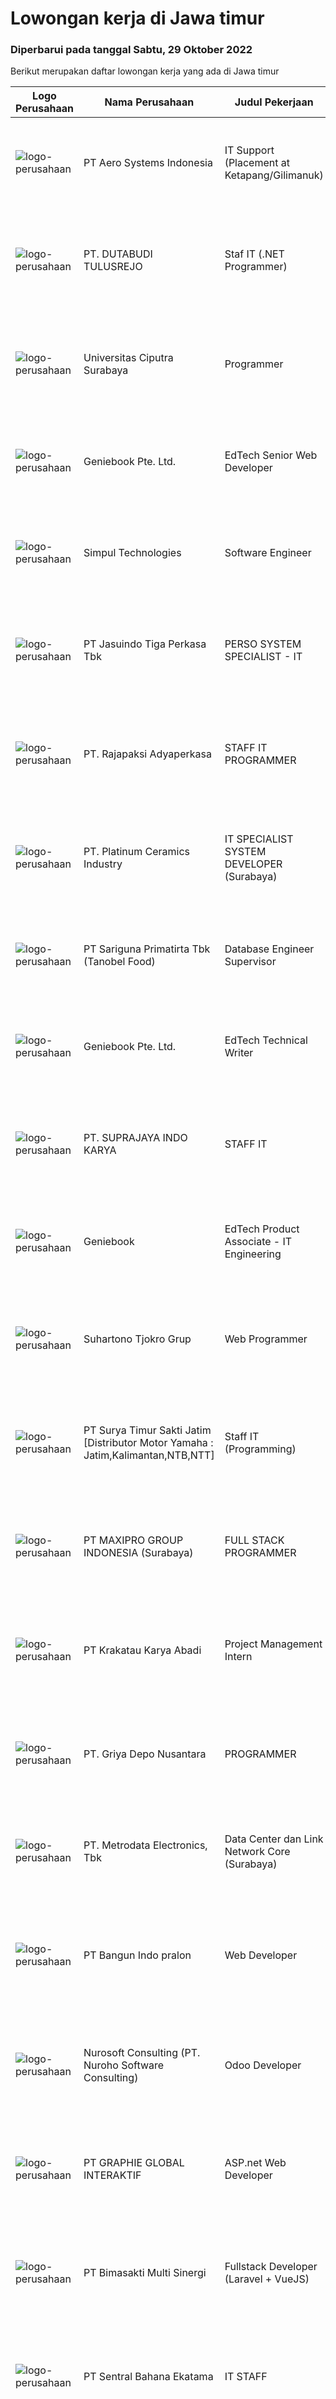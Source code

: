 
  # Lowongan kerja di Jawa timur

  ### Diperbarui pada tanggal Sabtu, 29 Oktober 2022

  Berikut merupakan daftar lowongan kerja yang ada di Jawa timur

  |Logo Perusahaan | Nama Perusahaan | Judul Pekerjaan | Gaji Pekerjaan | Lokasi | Deskripsi | Tanggal diunggah | Pranala |
  | -------------- | --------------- | --------------- | --------- | --------- | -------------- | ------- | ----------- |
  |![logo-perusahaan](https://image-service-cdn.seek.com.au/651feef7948a74b608536bf47c108af20ca93eeb/ee4dce1061f3f616224767ad58cb2fc751b8d2dc)|PT Aero Systems Indonesia|IT Support (Placement at Ketapang/Gilimanuk)|---|Jawa Timur|Job Description: ​Provides desktop support to end-users in various OS platform Track/report support issues through a ticketing system Responsible for...|Jumat, 28 Oktober 2022|https://www.jobstreet.co.id/id/job/it-support-placement-at-ketapang-gilimanuk-4085261?token=0~92e9bbcd-62e2-4f34-ad8a-3882a0d5387f&sectionRank=1&jobId=jobstreet-id-job-4085261|
|![logo-perusahaan](https://image-service-cdn.seek.com.au/9363602346191caf5fa148175098d08a57009258/ee4dce1061f3f616224767ad58cb2fc751b8d2dc)|PT. DUTABUDI TULUSREJO|Staf IT (.NET Programmer)|---|Sidoarjo|Kualifikasi WAJIB Menguasai ASP.NET, VB.Net, SQL Server WAJIB menguasai Android Programming seperti Kotlin atau lainnya Diutamakan yang menguasai...|Kamis, 27 Oktober 2022|https://www.jobstreet.co.id/id/job/staf-it-.net-programmer-4071365?token=0~92e9bbcd-62e2-4f34-ad8a-3882a0d5387f&sectionRank=2&jobId=jobstreet-id-job-4071365|
|![logo-perusahaan](https://image-service-cdn.seek.com.au/7ff946919a920b07d54c81ee92737427aa971db5/ee4dce1061f3f616224767ad58cb2fc751b8d2dc)|Universitas Ciputra Surabaya|Programmer|---|Surabaya|Memiliki pengalaman menggunakan metode SDLC dalam pembuatan aplikasi web menggunakan PHP dengan framework Codelgniter, HTML5, CSS3, dan JQuery...|Jumat, 28 Oktober 2022|https://www.jobstreet.co.id/id/job/programmer-4073125?token=0~92e9bbcd-62e2-4f34-ad8a-3882a0d5387f&sectionRank=3&jobId=jobstreet-id-job-4073125|
|![logo-perusahaan](https://image-service-cdn.seek.com.au/1c468485c6dd34aff543256dfd5110299b0b5290/ee4dce1061f3f616224767ad58cb2fc751b8d2dc)|Geniebook Pte. Ltd.|EdTech Senior Web Developer|---|Surabaya|Loved by over 220,000 users, Geniebook is Singapore’s largest online learning platform for English, Mathematics and Science (EMS) syllabi, with...|Jumat, 28 Oktober 2022|https://www.jobstreet.co.id/id/job/edtech-senior-web-developer-10080986/origin/sg?token=0~92e9bbcd-62e2-4f34-ad8a-3882a0d5387f&sectionRank=4&jobId=jobstreet-sg-job-10080986|
|![logo-perusahaan](https://image-service-cdn.seek.com.au/86f14356bc1f934fa987c601444edf6762263efa/ee4dce1061f3f616224767ad58cb2fc751b8d2dc)|Simpul Technologies|Software Engineer|Rp. 5.000.000-Rp. 9.000.000|Surabaya|Join our exciting Tech Team as a Full-Stack Software Engineer. Our team builds wonderful Enterprise Tech platform. You will be part of a talented...|Kamis, 27 Oktober 2022|https://www.jobstreet.co.id/id/job/software-engineer-4065407?token=0~92e9bbcd-62e2-4f34-ad8a-3882a0d5387f&sectionRank=5&jobId=jobstreet-id-job-4065407|
|![logo-perusahaan](https://image-service-cdn.seek.com.au/f9cd043f1011fee386470591649d3e30b502df59/ee4dce1061f3f616224767ad58cb2fc751b8d2dc)|PT Jasuindo Tiga Perkasa Tbk|PERSO SYSTEM SPECIALIST - IT|---|Sidoarjo|KUALIFIKASI : Pendidikan Minimal S1/D3 Teknik Informatika Memiliki pengalaman minimal 1 tahun Memiliki pengetahuan tentang pengoperasian komputer...|Kamis, 27 Oktober 2022|https://www.jobstreet.co.id/id/job/perso-system-specialist-it-4082878?token=0~92e9bbcd-62e2-4f34-ad8a-3882a0d5387f&sectionRank=6&jobId=jobstreet-id-job-4082878|
|![logo-perusahaan](https://image-service-cdn.seek.com.au/cc297cba877d77b2e6348fafe5e9d8c1703bd690/ee4dce1061f3f616224767ad58cb2fc751b8d2dc)|PT. Rajapaksi Adyaperkasa|STAFF IT PROGRAMMER|---|Sidoarjo|Kualifikasi : Pendidikan minimal S1 Teknik Informatika Pengalaman 2 tahun dibidang pembuatan software manufaktur lebih diutamakan Menguasai PHPnative,...|Rabu, 26 Oktober 2022|https://www.jobstreet.co.id/id/job/staff-it-programmer-4069955?token=0~92e9bbcd-62e2-4f34-ad8a-3882a0d5387f&sectionRank=7&jobId=jobstreet-id-job-4069955|
|![logo-perusahaan](https://image-service-cdn.seek.com.au/3da367d53d6b115c8b98c600bac5033969001265/ee4dce1061f3f616224767ad58cb2fc751b8d2dc)|PT. Platinum Ceramics Industry|IT SPECIALIST SYSTEM DEVELOPER (Surabaya)|---|Surabaya|Candidate must possess at least Bachelor's Degree in Computer Science/Information Technology or equivalent. At least 3 Year(s) of working experience...|Selasa, 25 Oktober 2022|https://www.jobstreet.co.id/id/job/it-specialist-system-developer-surabaya-4080968?token=0~92e9bbcd-62e2-4f34-ad8a-3882a0d5387f&sectionRank=8&jobId=jobstreet-id-job-4080968|
|![logo-perusahaan](https://image-service-cdn.seek.com.au/4612f3a5fed5d41ab7f63faf2a09b8428ab4ec50/ee4dce1061f3f616224767ad58cb2fc751b8d2dc)|PT Sariguna Primatirta Tbk (Tanobel Food)|Database Engineer Supervisor|---|Surabaya|Description:This position will be working to design, implement and maintain a Data Warehouse solution. Collaborating with key stakeholders across many...|Kamis, 27 Oktober 2022|https://www.jobstreet.co.id/id/job/database-engineer-supervisor-4083308?token=0~92e9bbcd-62e2-4f34-ad8a-3882a0d5387f&sectionRank=9&jobId=jobstreet-id-job-4083308|
|![logo-perusahaan](https://image-service-cdn.seek.com.au/1c468485c6dd34aff543256dfd5110299b0b5290/ee4dce1061f3f616224767ad58cb2fc751b8d2dc)|Geniebook Pte. Ltd.|EdTech Technical Writer|---|Surabaya|Loved by over 220,000 users, Geniebook is Singapore’s largest online learning platform for English, Mathematics and Science (EMS) syllabi, with...|Jumat, 28 Oktober 2022|https://www.jobstreet.co.id/id/job/edtech-technical-writer-10080383/origin/sg?token=0~92e9bbcd-62e2-4f34-ad8a-3882a0d5387f&sectionRank=10&jobId=jobstreet-sg-job-10080383|
|![logo-perusahaan](https://image-service-cdn.seek.com.au/be894b3a45d28cca0659a8ce5998fe9396bc8d3b/ee4dce1061f3f616224767ad58cb2fc751b8d2dc)|PT. SUPRAJAYA INDO KARYA|STAFF IT|---|Sidoarjo|Tanggung Jawab : Bertanggung jawan untuk install software dan hardware dan konektivitasj aringan dan server Bertanggung jawab melakukan perawatan...|Senin, 24 Oktober 2022|https://www.jobstreet.co.id/id/job/staff-it-4079223?token=0~92e9bbcd-62e2-4f34-ad8a-3882a0d5387f&sectionRank=11&jobId=jobstreet-id-job-4079223|
|![logo-perusahaan](https://image-service-cdn.seek.com.au/533dfca0548429794785a13cc75e82c4e4ec7b73/ee4dce1061f3f616224767ad58cb2fc751b8d2dc)|Geniebook|EdTech Product Associate - IT Engineering|---|Surabaya|Loved by over 220,000 users, Geniebook is Singapore’s largest online learning platform for English, Mathematics and Science (EMS) syllabi, with...|Rabu, 26 Oktober 2022|https://www.jobstreet.co.id/id/job/edtech-product-associate-it-engineering-10010578/origin/sg?token=0~92e9bbcd-62e2-4f34-ad8a-3882a0d5387f&sectionRank=12&jobId=jobstreet-sg-job-10010578|
|![logo-perusahaan](https://image-service-cdn.seek.com.au/351ef44760cadf768166242ffd9a8ae1d7b7c746/ee4dce1061f3f616224767ad58cb2fc751b8d2dc)|Suhartono Tjokro Grup|Web Programmer|Rp. 5.000.000-Rp. 7.000.000|Surabaya|Kualifikasi : Pendidikan minimal SMK dengan pengalaman minimal 5 tahun Pendidikan S1 Sistem / Teknik Informatika dengan pengalaman minimal 3 tahun...|Kamis, 27 Oktober 2022|https://www.jobstreet.co.id/id/job/web-programmer-4082910?token=0~92e9bbcd-62e2-4f34-ad8a-3882a0d5387f&sectionRank=13&jobId=jobstreet-id-job-4082910|
|![logo-perusahaan](https://image-service-cdn.seek.com.au/516b9342ad147f68388719a6e25937b33079d494/ee4dce1061f3f616224767ad58cb2fc751b8d2dc)|PT Surya Timur Sakti Jatim [Distributor Motor Yamaha : Jatim,Kalimantan,NTB,NTT]|Staff IT (Programming)|Rp. 4.300.000-Rp. 5.000.000|Surabaya|Kualifikasi : Usia Minimal 23 Tahun Maks. 30 Tahun Pendidikan Minimal S1 Teknik Informatika/Ilmu Komputer Pengalaman Minimal 1 Tahun Menguasai...|Senin, 24 Oktober 2022|https://www.jobstreet.co.id/id/job/staff-it-programming-4078423?token=0~92e9bbcd-62e2-4f34-ad8a-3882a0d5387f&sectionRank=14&jobId=jobstreet-id-job-4078423|
|![logo-perusahaan](https://image-service-cdn.seek.com.au/1d10d3beb1a52b252f01c086552a36352a22276c/ee4dce1061f3f616224767ad58cb2fc751b8d2dc)|PT MAXIPRO GROUP INDONESIA (Surabaya)|FULL STACK PROGRAMMER|---|Surabaya|Job Description : Continued design and development using our standart development tools and services Adherence to coding standarts, projet metrics and...|Kamis, 27 Oktober 2022|https://www.jobstreet.co.id/id/job/full-stack-programmer-4070955?token=0~92e9bbcd-62e2-4f34-ad8a-3882a0d5387f&sectionRank=15&jobId=jobstreet-id-job-4070955|
|![logo-perusahaan](https://image-service-cdn.seek.com.au/b2d1f3ffed82713bb6c2c91fa675bbfd0cfb2ac6/ee4dce1061f3f616224767ad58cb2fc751b8d2dc)|PT Krakatau Karya Abadi|Project Management Intern|---|Surabaya|Project Management InternSurabaya, IndonesiaResponsibilities: Help users with questions, feature requests, and technical issues on monday.com Educate...|Selasa, 25 Oktober 2022|https://www.jobstreet.co.id/id/job/project-management-intern-4081011?token=0~92e9bbcd-62e2-4f34-ad8a-3882a0d5387f&sectionRank=16&jobId=jobstreet-id-job-4081011|
|![logo-perusahaan](https://image-service-cdn.seek.com.au/682b244dc47ee23bd1b4121270efd8e673ff1cba/ee4dce1061f3f616224767ad58cb2fc751b8d2dc)|PT. Griya Depo Nusantara|PROGRAMMER|---|Surabaya|Kualifikasi: S-1 Teknik Sistem Informasi , Informatika Pengalaman minimal 1 tahun Paham JavaScript, AJAX, JQuery, HTML, CSS, MySQL Memiliki Kemampuan...|Rabu, 26 Oktober 2022|https://www.jobstreet.co.id/id/job/programmer-4070570?token=0~92e9bbcd-62e2-4f34-ad8a-3882a0d5387f&sectionRank=17&jobId=jobstreet-id-job-4070570|
|![logo-perusahaan](https://image-service-cdn.seek.com.au/0d75518309b56a3cff39daa569b0ba02cc7a22f2/ee4dce1061f3f616224767ad58cb2fc751b8d2dc)|PT. Metrodata Electronics, Tbk|Data Center dan Link Network Core (Surabaya)|---|Surabaya|Monitoring Branch Eskalasi Gangguan pada All Branch Wan dan Lan Menangani masalah yang berhubungan dengan Kabel Jaringan dan perangkat keras yang...|Selasa, 25 Oktober 2022|https://www.jobstreet.co.id/id/job/data-center-dan-link-network-core-surabaya-4080787?token=0~92e9bbcd-62e2-4f34-ad8a-3882a0d5387f&sectionRank=18&jobId=jobstreet-id-job-4080787|
|![logo-perusahaan](https://image-service-cdn.seek.com.au/2c6a753b827e3f8f7fe639b44294afd0be8db840/ee4dce1061f3f616224767ad58cb2fc751b8d2dc)|PT Bangun Indo pralon|Web Developer|---|Surabaya|Tanggung jawab: Mengembangkan website dan aplikasi software mendesain, mengembangkan dan memelihara. Mengarahkan atau melakukan pembaruan situs Web....|Rabu, 26 Oktober 2022|https://www.jobstreet.co.id/id/job/web-developer-4082627?token=0~92e9bbcd-62e2-4f34-ad8a-3882a0d5387f&sectionRank=19&jobId=jobstreet-id-job-4082627|
|![logo-perusahaan](https://image-service-cdn.seek.com.au/c113245923b72d0b6276d27d4c7a88eea9ca2fea/ee4dce1061f3f616224767ad58cb2fc751b8d2dc)|Nurosoft Consulting (PT. Nuroho Software Consulting)|Odoo Developer|Rp. 6.000.000-Rp. 10.000.000|Jawa Timur|Odoo Developer will be responsible for Odoo customizations and will work closely with Business Analyst to develop Odoo customization according to...|Jumat, 28 Oktober 2022|https://www.jobstreet.co.id/id/job/odoo-developer-4084915?token=0~92e9bbcd-62e2-4f34-ad8a-3882a0d5387f&sectionRank=20&jobId=jobstreet-id-job-4084915|
|![logo-perusahaan](https://image-service-cdn.seek.com.au/4cf2a680e40684f2c1e45f1d04725525a26ebc67/ee4dce1061f3f616224767ad58cb2fc751b8d2dc)|PT GRAPHIE GLOBAL INTERAKTIF|ASP.net Web Developer|---|Jakarta Raya|Kualifikasi : Diutamakan yang sudah berpengalaman web programming minimal setahun Menyukai pekerjaan coding (pasion in coding) Bersemangat belajar...|Jumat, 28 Oktober 2022|https://www.jobstreet.co.id/id/job/asp.net-web-developer-4084510?token=0~92e9bbcd-62e2-4f34-ad8a-3882a0d5387f&sectionRank=21&jobId=jobstreet-id-job-4084510|
|![logo-perusahaan](https://image-service-cdn.seek.com.au/3c3597528a656ba0a7299263a04fc9ed9cb02b85/ee4dce1061f3f616224767ad58cb2fc751b8d2dc)|PT Bimasakti Multi Sinergi|Fullstack Developer (Laravel + VueJS)|Rp. 6.000.000-Rp. 7.000.000|Sidoarjo|Requirements :Minimum having 2 year experience in related fieldGood knowledge of Vue JSGood knowledge of PHP / LaravelGood knowledge of Rest APIGood...|Rabu, 26 Oktober 2022|https://www.jobstreet.co.id/id/job/fullstack-developer-laravel-vuejs-4070019?token=0~92e9bbcd-62e2-4f34-ad8a-3882a0d5387f&sectionRank=22&jobId=jobstreet-id-job-4070019|
|![logo-perusahaan](https://image-service-cdn.seek.com.au/16ff778d22198c480069e1b2ff8371ad310cd1a7/ee4dce1061f3f616224767ad58cb2fc751b8d2dc)|PT Sentral Bahana Ekatama|IT STAFF|---|Surabaya|Qualifications Minimum 2 years experience specialized in IT/Computer Software or equivalent Bachelor degree of Information Technology/Computer Science...|Kamis, 27 Oktober 2022|https://www.jobstreet.co.id/id/job/it-staff-4083664?token=0~92e9bbcd-62e2-4f34-ad8a-3882a0d5387f&sectionRank=23&jobId=jobstreet-id-job-4083664|
|![logo-perusahaan](https://image-service-cdn.seek.com.au/f41a3a3e89984f2dabec38a3b33e4fa0e4b94970/ee4dce1061f3f616224767ad58cb2fc751b8d2dc)|PT Mitra Informatika|Graphic Illustrator Icon Designer|Rp. 4.200.000-Rp. 5.000.000|Surabaya|Responsibilities Create illustration with specific theme for an application software Create icon set for an application software Provide application...|Jumat, 28 Oktober 2022|https://www.jobstreet.co.id/id/job/graphic-illustrator-icon-designer-4084498?token=0~92e9bbcd-62e2-4f34-ad8a-3882a0d5387f&sectionRank=24&jobId=jobstreet-id-job-4084498|
|![logo-perusahaan](https://image-service-cdn.seek.com.au/4e63c37ad68f9d4bcb04870aee7d9d183d001390/ee4dce1061f3f616224767ad58cb2fc751b8d2dc)|PT. VAN VER GLOBAL|Front End Web Developer / Back End Web Developer / App Developer|---|Surabaya|Job Description:FRONT END WEB DEVELOPER* Experience with next.js and typescript* Integrating RESTful APIs using next.js* Building reusable components...|Kamis, 27 Oktober 2022|https://www.jobstreet.co.id/id/job/front-end-web-developer-back-end-web-developer-app-developer-4083923?token=0~92e9bbcd-62e2-4f34-ad8a-3882a0d5387f&sectionRank=25&jobId=jobstreet-id-job-4083923|
|![logo-perusahaan](https://image-service-cdn.seek.com.au/4a6e26520793231d1467e36570faa4b0f2cea52d/ee4dce1061f3f616224767ad58cb2fc751b8d2dc)|PT Emdeki Utama TBK|PROGRAMMER SUPERVISOR|Rp. 5.000.000-Rp. 5.500.000|Gresik|Deskripsi Pekerjaan1.  Mengelola teknologi informasi dan sistem komputer Menjaga tercapainya target sasaran mutu iso 9001 Bertanggungjawab pada...|Selasa, 25 Oktober 2022|https://www.jobstreet.co.id/id/job/programmer-supervisor-4080597?token=0~92e9bbcd-62e2-4f34-ad8a-3882a0d5387f&sectionRank=26&jobId=jobstreet-id-job-4080597|
|![logo-perusahaan](https://image-service-cdn.seek.com.au/4ac482f0c1c7e1a2e4c8787b3ef4a0b7eb435080/ee4dce1061f3f616224767ad58cb2fc751b8d2dc)|PT Global industri Teknologi Solusi|Functional Consultant [ERP]|Rp. 4.000.000-Rp. 8.000.000|Jakarta Barat|KPI : Develop solutions, best practices and training materials for customer use cases Conduct customer training, implementation and product support...|Rabu, 26 Oktober 2022|https://www.jobstreet.co.id/id/job/functional-consultant-%5Berp%5D-4069363?token=0~92e9bbcd-62e2-4f34-ad8a-3882a0d5387f&sectionRank=27&jobId=jobstreet-id-job-4069363|
|![logo-perusahaan](https://image-service-cdn.seek.com.au/f41a3a3e89984f2dabec38a3b33e4fa0e4b94970/ee4dce1061f3f616224767ad58cb2fc751b8d2dc)|PT Mitra Informatika|Back End Developer|Rp. 4.300.000-Rp. 6.020.000|Surabaya|About Mitra Informatika Mitra Informatika is an IT company based in Surabaya that positioning itself to become the market leader in providing...|Kamis, 27 Oktober 2022|https://www.jobstreet.co.id/id/job/back-end-developer-4063909?token=0~92e9bbcd-62e2-4f34-ad8a-3882a0d5387f&sectionRank=28&jobId=jobstreet-id-job-4063909|
|![logo-perusahaan](https://image-service-cdn.seek.com.au/c81a18ff92e59dea62b744a798bab875149827b3/ee4dce1061f3f616224767ad58cb2fc751b8d2dc)|SAM Element|Full Stack Developer|---|Surabaya|We are looking for a highly skilled computer programmer who is comfortable with both front and back end programming. Full Stack Developers are...|Kamis, 27 Oktober 2022|https://www.jobstreet.co.id/id/job/full-stack-developer-4083187?token=0~92e9bbcd-62e2-4f34-ad8a-3882a0d5387f&sectionRank=29&jobId=jobstreet-id-job-4083187|
|![logo-perusahaan](https://image-service-cdn.seek.com.au/3c3597528a656ba0a7299263a04fc9ed9cb02b85/ee4dce1061f3f616224767ad58cb2fc751b8d2dc)|PT Bimasakti Multi Sinergi|Junior Pentester|Rp. 5.000.000-Rp. 6.500.000|Surabaya|Job Description : Perform API testing and crosscheck the documentation Perform microservice testing and crosscheck with business logic Carry out...|Kamis, 27 Oktober 2022|https://www.jobstreet.co.id/id/job/junior-pentester-4083124?token=0~92e9bbcd-62e2-4f34-ad8a-3882a0d5387f&sectionRank=30&jobId=jobstreet-id-job-4083124|


  [Kembali ke daftar lowongan kerja 🔙](../README.md#daftar-lowongan-kerja)
  